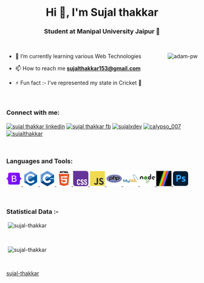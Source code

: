 <h1 align="center">Hi 👋, I'm Sujal thakkar</h1>
<h3 align="center">Student at Manipal University Jaipur 🌟</h3>

<br>

<p><img align="right" src="https://github.com/Adam-pw/Adam-pw/blob/main/animation_500_kxa883sd.gif" alt="adam-pw" /></p>


- 🌱 I’m currently learning various Web Technologies

- 📫 How to reach me **sujalthakkar153@gmail.com**

- ⚡ Fun fact :- I've represented my state in Cricket 🏏

<br>

<h3 align="left">Connect with me:</h3>
<p align="left">
  <a href="https://www.linkedin.com/in/sujal-thakkar-ab8432261" target="blank"><img align="center"
      src="https://raw.githubusercontent.com/rahuldkjain/github-profile-readme-generator/master/src/images/icons/Social/linked-in-alt.svg"
      alt="sujal thakkar linkedin" height="30" width="40" /></a>
  <a href="https://www.facebook.com/profile.php?id=100025960905720" target="blank"><img align="center"
      src="https://raw.githubusercontent.com/rahuldkjain/github-profile-readme-generator/master/src/images/icons/Social/facebook.svg"
      alt="sujal thakkar fb" height="30" width="40" /></a>
  <a href="https://www.instagram.com/sujalxdev" target="blank"><img align="center"
      src="https://raw.githubusercontent.com/rahuldkjain/github-profile-readme-generator/master/src/images/icons/Social/instagram.svg"
      alt="sujalxdev" height="30" width="40" /></a>
  <a href="https://www.reddit.com/user/Calypso_007/?utm_source=share&utm_medium=web3x&utm_name=web3xcss&utm_term=1&utm_content=share_button" target="blank"><img align="center"
      src="https://raw.githubusercontent.com/rahuldkjain/github-profile-readme-generator/master/src/images/icons/Social/reddit.svg" 
      alt="calypso_007" height="30" width="40" /></a>
 <a href="https://x.com/Sujal5Thakkar" target="blank"><img align="center"
      src="https://raw.githubusercontent.com/rahuldkjain/github-profile-readme-generator/master/src/images/icons/Social/twitter.svg"
      alt="sujalthakkar" height="30" width="40" /></a>
</p>

<br>

<h3 align="left">Languages and Tools:</h3>
<p align="left"> <a href="https://getbootstrap.com" target="_blank" rel="noreferrer">
    <img src="https://github.com/devicons/devicon/blob/master/icons/bootstrap/bootstrap-original.svg"
      alt="bootstrap" width="40" height="40" /> </a> <a href="https://www.cprogramming.com/" target="_blank"
    rel="noreferrer"> <img src="https://raw.githubusercontent.com/devicons/devicon/master/icons/c/c-original.svg"
      alt="c" width="40" height="40" /> </a> <a href="https://www.w3schools.com/cpp/" target="_blank" rel="noreferrer">
    <img src="https://raw.githubusercontent.com/devicons/devicon/master/icons/cplusplus/cplusplus-original.svg"
      alt="cplusplus" width="40" height="40" /> </a> <a href="https://www.w3.org/html/" target="_blank" rel="noreferrer"> <img
      src="https://raw.githubusercontent.com/devicons/devicon/master/icons/html5/html5-original-wordmark.svg"
      alt="html5" width="40" height="40" /> <a href="https://www.w3schools.com/css/" target="_blank"
    rel="noreferrer"> <img
      src="https://github.com/CSS-Next/logo.css/blob/main/css.svg" alt="css3"
      width="40" height="40" /> </a>  <a href="https://developer.mozilla.org/en-US/docs/Web/JavaScript" target="_blank"
    rel="noreferrer"> <img
      src="https://raw.githubusercontent.com/devicons/devicon/master/icons/javascript/javascript-original.svg"
      alt="javascript" width="40" height="40" /> </a> <a href="https://www.php.net/" target="_blank" rel="noreferrer"> <img
      src="https://github.com/devicons/devicon/blob/master/icons/php/php-original.svg"
      alt="mysql" width="40" height="40" /> </a> <a href="https://www.mysql.com/" target="_blank" rel="noreferrer"> <img
      src="https://raw.githubusercontent.com/devicons/devicon/master/icons/mysql/mysql-original-wordmark.svg"
      alt="mysql" width="40" height="40" /> </a> <a href="https://nodejs.org" target="_blank" rel="noreferrer"> <img
      src="https://raw.githubusercontent.com/devicons/devicon/master/icons/nodejs/nodejs-original-wordmark.svg"
      alt="nodejs" width="40" height="40" /> </a> <a href="https://www.adobe.com/in/products/illustrator.html"
    target="_blank" rel="noreferrer"> <img
      src="https://github.com/downtownjakebrown/IllustratorAppIcons/blob/main/ExampleOutputImages/ReadmeBanner.png" alt="illustrator" width="40"
      height="40" /> </a> <a href="https://www.photoshop.com/en" target="_blank"
    rel="noreferrer"> <img
      src="https://github.com/devicons/devicon/blob/master/icons/photoshop/photoshop-original.svg" alt="photoshop"
      width="40" height="40" /> </a>  </p>

<br>

<h3>Statistical Data :-</h3>


<p>&nbsp;<img align="center" src="https://github-readme-stats.vercel.app/api?username=sujal-thakkar&show_icons=true&locale=en&bg_color=0d1117&text_color=ffffff&repo=convoychat"
    alt="sujal-thakkar" /></p>

<br>
<p>&nbsp;<img align="center" src="https://roadmap.sh/card/wide/66484093bc68b74d9bb13d00?variant=dark"
    alt="sujal-thakkar" /></p>

<br>
      

[sujal-thakkar](https://github.com/sujal-thakkar)

<!---
sujal-thakkar/sujal-thakkar is a ✨ special ✨ repository because its `README.md` (this file) appears on your GitHub profile.
You can click the Preview link to take a look at your changes.
--->
